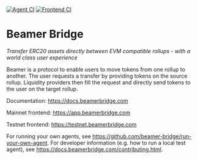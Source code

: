 [![Agent CI](https://github.com/beamer-bridge/beamer/actions/workflows/backend.yml/badge.svg)](https://github.com/beamer-bridge/beamer/actions/workflows/backend.yml)
[![Frontend CI](https://github.com/beamer-bridge/beamer/actions/workflows/frontend.yml/badge.svg)](https://github.com/beamer-bridge/beamer/actions/workflows/frontend.yml)

# Beamer Bridge
*Transfer ERC20 assets directly between EVM compatible rollups - with a world class user experience*

Beamer is a protocol to enable users to move tokens from one rollup to another.
The user requests a transfer by providing tokens on the source rollup.
Liquidity providers then fill the request and directly send tokens to the user
on the target rollup.

Documentation: https://docs.beamerbridge.com

Mainnet frontend: https://app.beamerbridge.com

Testnet frontend: https://testnet.beamerbridge.com

For running your own agents, see https://github.com/beamer-bridge/run-your-own-agent.
For developer information (e.g. how to run a local test agent),
see https://docs.beamerbridge.com/contributing.html.
